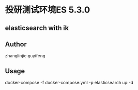 # 投研测试环境ES 5.3.0

## elasticsearch with ik

## Author 

zhanglinjie
guyifeng

## Usage

docker-compose -f docker-compose.yml -p elasticsearch up -d
